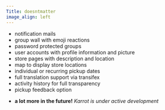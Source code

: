 ```yaml
---
Title: doesntmatter
image_align: left
---
```


- notification mails
- group wall with emoji reactions
- password protected groups
- user accounts with profile information and picture
- store pages with description and location
- map to display store locations
- individual or recurring pickup dates
- full translation support via transifex
- activity history for full transparency
- pickup feedback option
* **a lot more in the future!** _Karrot is under active development_
